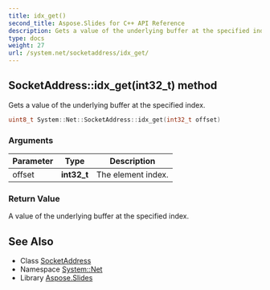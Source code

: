 ```yaml
---
title: idx_get()
second_title: Aspose.Slides for C++ API Reference
description: Gets a value of the underlying buffer at the specified index.
type: docs
weight: 27
url: /system.net/socketaddress/idx_get/
---
```

## SocketAddress::idx_get(int32_t) method


Gets a value of the underlying buffer at the specified index.

```cpp
uint8_t System::Net::SocketAddress::idx_get(int32_t offset)
```


### Arguments

| Parameter | Type | Description |
| --- | --- | --- |
| offset | **int32_t** | The element index. |

### Return Value

A value of the underlying buffer at the specified index.

## See Also

* Class [SocketAddress](../)
* Namespace [System::Net](../../)
* Library [Aspose.Slides](../../../)